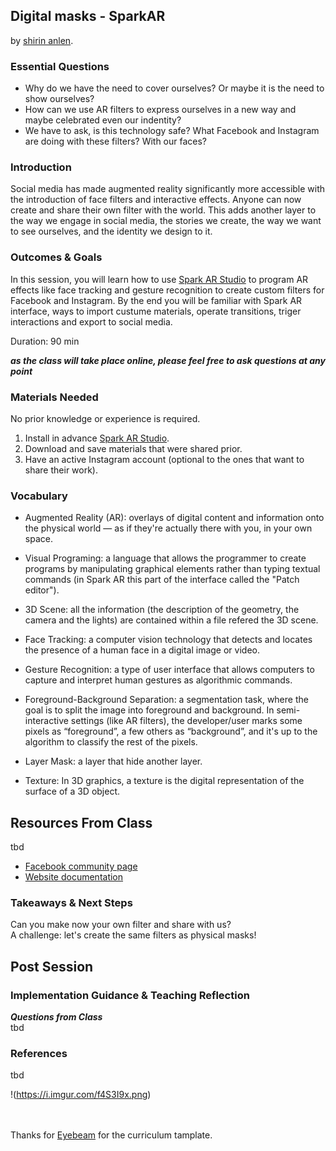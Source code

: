 ## Digital masks - SparkAR
by [shirin anlen](https://shirin.works).

### Essential Questions
- Why do we have the need to cover ourselves? Or maybe it is the need to show ourselves? 
- How can we use AR filters to express ourselves in a new way and maybe celebrated even our indentity? 
- We have to ask, is this technology safe? What Facebook and Instagram are doing with these filters? With our faces?

### Introduction
Social media has made augmented reality significantly more accessible with the introduction of face filters and interactive effects. Anyone can now create and share their own filter with the world. This adds another layer to the way we engage in social media, the stories we create, the way we want to see ourselves, and the identity we design to it.

### Outcomes & Goals
In this session, you will learn how to use [Spark AR Studio](https://sparkar.facebook.com/ar-studio/download/) to program AR effects like face tracking and gesture recognition to create custom filters for Facebook and Instagram. By the end you will be familiar with Spark AR interface, ways to import custume materials, operate transitions, triger interactions and export to social media.     

Duration: 90 min

***as the class will take place online, please feel free to ask questions at any point***

### Materials Needed
No prior knowledge or experience is required.

1. Install in advance [Spark AR Studio](https://sparkar.facebook.com/ar-studio/download/).
2. Download and save materials that were shared prior. 
3. Have an active Instagram account (optional to the ones that want to share their work).

### Vocabulary
* Augmented Reality (AR): overlays of digital content and information onto the physical world — as if they're actually there with you, in your own space. 

* Visual Programing: a language that allows the programmer to create programs by manipulating graphical elements rather than typing textual commands (in Spark AR this part of the interface called the "Patch editor"). 

* 3D Scene: all the information (the description of the geometry, the camera and the lights) are contained within a file refered the 3D scene.

* Face Tracking: a computer vision technology that detects and locates the presence of a human face in a digital image or video.

* Gesture Recognition: a type of user interface that allows computers to capture and interpret human gestures as algorithmic commands. 

* Foreground-Background Separation: a segmentation task, where the goal is to split the image into foreground and background. In semi-interactive settings (like AR filters), the developer/user marks some pixels as “foreground”, a few others as “background”, and it's up to the algorithm to classify the rest of the pixels.

* Layer Mask: a layer that hide another layer.

* Texture: In 3D graphics, a texture is the digital representation of the surface of a 3D object.


## Resources From Class
tbd

* [Facebook community page](https://www.facebook.com/groups/SparkARcommunity/)
* [Website documentation](https://sparkar.facebook.com/ar-studio/learn/)

### Takeaways & Next Steps
Can you make now your own filter and share with us?<br/>
A challenge: let's create the same filters as physical masks! 

## Post Session

### Implementation Guidance &  Teaching Reflection
***Questions from Class***<br/>
tbd

### References
tbd

!(https://i.imgur.com/f4S3I9x.png)

<br/><br/>
Thanks for [Eyebeam](http://www.eyebeam.org) for the curriculum tamplate.

